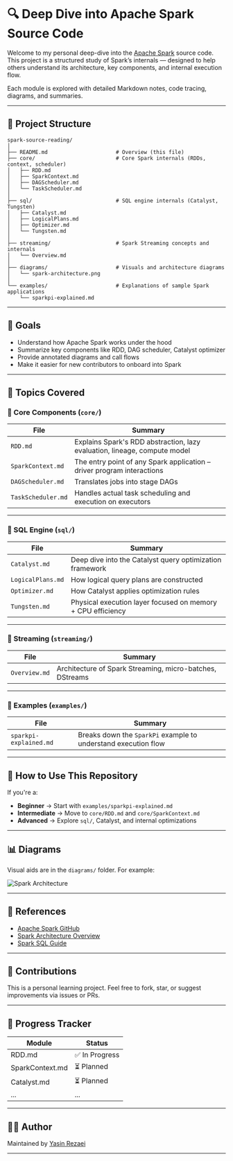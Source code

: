 # 🔍 Deep Dive into Apache Spark Source Code

Welcome to my personal deep-dive into the [Apache Spark](https://github.com/apache/spark) source code. This project is a structured study of Spark’s internals — designed to help others understand its architecture, key components, and internal execution flow.

Each module is explored with detailed Markdown notes, code tracing, diagrams, and summaries.

---

## 📁 Project Structure
``` 
spark-source-reading/
│
├── README.md                      # Overview (this file)
├── core/                          # Core Spark internals (RDDs, context, scheduler)
│   ├── RDD.md
│   ├── SparkContext.md
│   ├── DAGScheduler.md
│   └── TaskScheduler.md
│
├── sql/                           # SQL engine internals (Catalyst, Tungsten)
│   ├── Catalyst.md
│   ├── LogicalPlans.md
│   ├── Optimizer.md
│   └── Tungsten.md
│
├── streaming/                     # Spark Streaming concepts and internals
│   └── Overview.md
│
├── diagrams/                      # Visuals and architecture diagrams
│   └── spark-architecture.png
│
└── examples/                      # Explanations of sample Spark applications
    └── sparkpi-explained.md
```
---

## 📌 Goals

- Understand how Apache Spark works under the hood
- Summarize key components like RDD, DAG scheduler, Catalyst optimizer
- Provide annotated diagrams and call flows
- Make it easier for new contributors to onboard into Spark

---

## 🧠 Topics Covered

### 🔧 Core Components (`core/`)
| File | Summary |
|------|---------|
| `RDD.md` | Explains Spark's RDD abstraction, lazy evaluation, lineage, compute model |
| `SparkContext.md` | The entry point of any Spark application – driver program interactions |
| `DAGScheduler.md` | Translates jobs into stage DAGs |
| `TaskScheduler.md` | Handles actual task scheduling and execution on executors |

---

### 🧮 SQL Engine (`sql/`)
| File | Summary |
|------|---------|
| `Catalyst.md` | Deep dive into the Catalyst query optimization framework |
| `LogicalPlans.md` | How logical query plans are constructed |
| `Optimizer.md` | How Catalyst applies optimization rules |
| `Tungsten.md` | Physical execution layer focused on memory + CPU efficiency |

---

### 🔁 Streaming (`streaming/`)
| File | Summary |
|------|---------|
| `Overview.md` | Architecture of Spark Streaming, micro-batches, DStreams |

---

### 📌 Examples (`examples/`)
| File | Summary |
|------|---------|
| `sparkpi-explained.md` | Breaks down the `SparkPi` example to understand execution flow |

---

## 🧭 How to Use This Repository

If you're a:
- **Beginner** → Start with `examples/sparkpi-explained.md`
- **Intermediate** → Move to `core/RDD.md` and `core/SparkContext.md`
- **Advanced** → Explore `sql/`, Catalyst, and internal optimizations

---

## 📊 Diagrams

Visual aids are in the `diagrams/` folder. For example:

![Spark Architecture](diagrams/spark-architecture.png)

---

## 🔗 References

- [Apache Spark GitHub](https://github.com/apache/spark)
- [Spark Architecture Overview](https://spark.apache.org/docs/latest/cluster-overview.html)
- [Spark SQL Guide](https://spark.apache.org/docs/latest/sql-getting-started.html)

---

## 🙌 Contributions

This is a personal learning project. Feel free to fork, star, or suggest improvements via issues or PRs.

---

## 📅 Progress Tracker

| Module | Status |
|--------|--------|
| RDD.md | ✅ In Progress |
| SparkContext.md | ⏳ Planned |
| Catalyst.md | ⏳ Planned |
| ... | ... |

---

## 🧑‍💻 Author

Maintained by [Yasin Rezaei](https://github.com/yasinrezaei)

---


